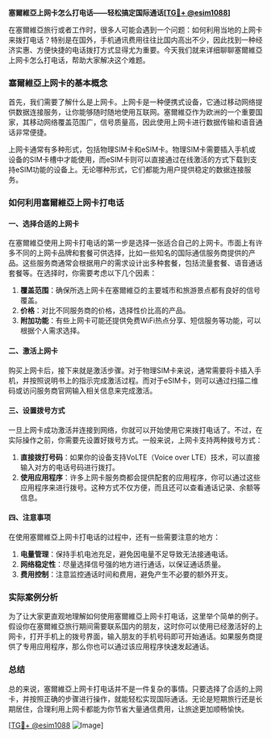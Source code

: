 **塞爾維亞上网卡怎么打电话——轻松搞定国际通话[[TG💪+ @esim1088](https://t.me/s/esim1088)]**

在塞爾維亞旅行或者工作时，很多人可能会遇到一个问题：如何利用当地的上网卡来拨打电话？特别是在国外，手机通讯费用往往比国内高出不少，因此找到一种经济实惠、方便快捷的电话拨打方式显得尤为重要。今天我们就来详细聊聊塞爾維亞上网卡怎么打电话，帮助大家解决这个难题。

### 塞爾維亞上网卡的基本概念

首先，我们需要了解什么是上网卡。上网卡是一种便携式设备，它通过移动网络提供数据连接服务，让你能够随时随地使用互联网。塞爾維亞作为欧洲的一个重要国家，其移动网络覆盖范围广，信号质量高，因此使用上网卡进行数据传输和语音通话非常便捷。

上网卡通常有多种形式，包括物理SIM卡和eSIM卡。物理SIM卡需要插入手机或设备的SIM卡槽中才能使用，而eSIM卡则可以直接通过在线激活的方式下载到支持eSIM功能的设备上。无论哪种形式，它们都能为用户提供稳定的数据连接服务。

### 如何利用塞爾維亞上网卡打电话

#### 一、选择合适的上网卡

在塞爾維亞使用上网卡打电话的第一步是选择一张适合自己的上网卡。市面上有许多不同的上网卡品牌和套餐可供选择，比如一些知名的国际通信服务商提供的产品。这些服务商通常会根据用户的需求设计出多种套餐，包括流量套餐、语音通话套餐等。在选择时，你需要考虑以下几个因素：

1. **覆盖范围**：确保所选上网卡在塞爾維亞的主要城市和旅游景点都有良好的信号覆盖。
2. **价格**：对比不同服务商的价格，选择性价比高的产品。
3. **附加功能**：有些上网卡可能还提供免费WiFi热点分享、短信服务等功能，可以根据个人需求选择。

#### 二、激活上网卡

购买上网卡后，接下来就是激活步骤。对于物理SIM卡来说，通常需要将卡插入手机，并按照说明书上的指示完成激活过程。而对于eSIM卡，则可以通过扫描二维码或访问服务商官网输入相关信息来完成激活。

#### 三、设置拨号方式

一旦上网卡成功激活并连接到网络，你就可以开始使用它来拨打电话了。不过，在实际操作之前，你需要先设置好拨号方式。一般来说，上网卡支持两种拨号方式：

1. **直接拨打号码**：如果你的设备支持VoLTE（Voice over LTE）技术，可以直接输入对方的电话号码进行拨打。
2. **使用应用程序**：许多上网卡服务商都会提供配套的应用程序，你可以通过这些应用程序来进行拨号。这种方式不仅方便，而且还可以查看通话记录、余额等信息。

#### 四、注意事项

在使用塞爾維亞上网卡打电话的过程中，还有一些需要注意的地方：

1. **电量管理**：保持手机电池充足，避免因电量不足导致无法接通电话。
2. **网络稳定性**：尽量选择信号强的地方进行通话，以保证通话质量。
3. **费用控制**：注意监控通话时间和费用，避免产生不必要的额外开支。

### 实际案例分析

为了让大家更直观地理解如何使用塞爾維亞上网卡打电话，这里举个简单的例子。假设你在塞爾維亞旅行期间需要联系国内的朋友，这时你可以使用已经激活好的上网卡，打开手机上的拨号界面，输入朋友的手机号码即可开始通话。如果服务商提供了专用应用程序，那么你也可以通过该应用程序快速发起通话。

### 总结

总的来说，塞爾維亞上网卡打电话并不是一件复杂的事情。只要选择了合适的上网卡，并按照正确的步骤进行操作，就能轻松实现国际通话。无论是短期旅行还是长期居住，合理利用上网卡都能为你节省大量通信费用，让旅途更加顺畅愉快。

[[TG💪+ @esim1088](https://t.me/s/esim1088) ![Image](https://i.postimg.cc/4NQfJmqS/Snipaste-2025-05-13-00-14-12.png)]